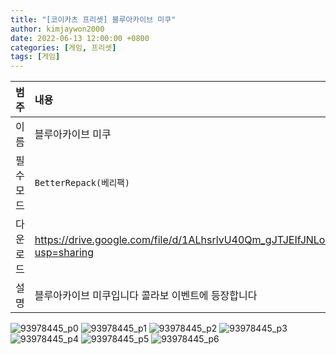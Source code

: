 ```yaml
---
title: "[코이카츠 프리셋] 블루아카이브 미쿠"
author: kimjaywon2000
date: 2022-06-13 12:00:00 +0800
categories: [게임, 프리셋]
tags: [게임]
---
```


| 범주             | 내용            |
|:----------------|:---------------|
| 이름             | 블루아카이브 미쿠  |
| 필수 모드         | `BetterRepack(베리팩)`       |
| 다운로드          | <https://drive.google.com/file/d/1ALhsrlvU40Qm_gJTJEIfJNLodZcTsbM5/view?usp=sharing> |
| 설명             | 블루아카이브 미쿠입니다 콜라보 이벤트에 등장합니다   |

![93978445_p0](https://user-images.githubusercontent.com/76558033/174442916-76b7472a-c636-4605-830c-5589e26f7f75.png)
![93978445_p1](https://user-images.githubusercontent.com/76558033/174442920-b89f9a81-c49e-4cec-8107-3a41d952c76b.png)
![93978445_p2](https://user-images.githubusercontent.com/76558033/174442922-df69df09-7e16-4639-8e54-9272388b8003.png)
![93978445_p3](https://user-images.githubusercontent.com/76558033/174442923-7fbe2b15-aa94-4c18-817f-daea76e6f09e.png)
![93978445_p4](https://user-images.githubusercontent.com/76558033/174442925-9c6de750-333b-4820-9a87-a78f1537ab39.png)
![93978445_p5](https://user-images.githubusercontent.com/76558033/174442926-7aa1b8cd-f139-47f0-904c-ab3ee2a1e51e.png)
![93978445_p6](https://user-images.githubusercontent.com/76558033/174442929-30817d81-2780-43b7-a1eb-157ea236f737.png)
